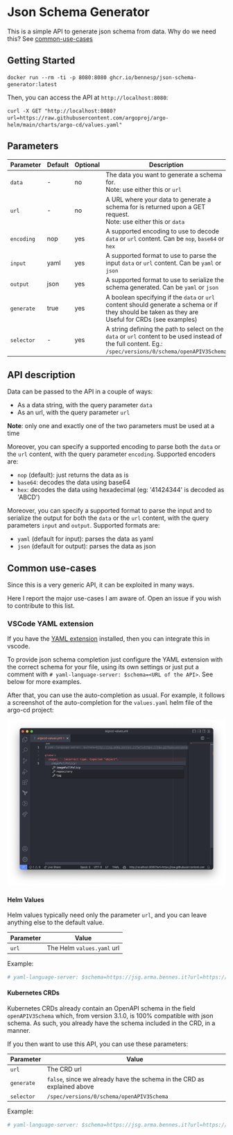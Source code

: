 # Json Schema Generator

This is a simple API to generate json schema from data.
Why do we need this? See [common-use-cases](#common-use-cases)

## Getting Started

```
docker run --rm -ti -p 8080:8080 ghcr.io/bennesp/json-schema-generator:latest
```

Then, you can access the API at `http://localhost:8080`:

```
curl -X GET "http://localhost:8080?url=https://raw.githubusercontent.com/argoproj/argo-helm/main/charts/argo-cd/values.yaml"
```

## Parameters

| Parameter  | Default | Optional | Description                                                                                                                                                |
|------------|---------|----------|------------------------------------------------------------------------------------------------------------------------------------------------------------|
| `data`     | -       | no       | The data you want to generate a schema for.<br/>Note: use either this or `url`                                                                             |
| `url`      | -       | no       | A URL where your data to generate a schema for is returned upon a GET request.<br/>Note: use either this or `data`                                         |
| `encoding` | nop     | yes      | A supported encoding to use to decode `data` or `url` content. Can be `nop`, `base64` or `hex`                                                             |
| `input`    | yaml    | yes      | A supported format to use to parse the input `data` or `url` content. Can be `yaml` or `json`                                                              |
| `output`   | json    | yes      | A supported format to use to serialize the schema generated. Can be `yaml` or `json`                                                                       |
| `generate` | true    | yes      | A boolean specifying if the `data` or `url` content should generate a schema or if they should be taken as they are<br/>Useful for CRDs (see examples)     |
| `selector` | -       | yes      | A string defining the path to select on the `data` or `url` content to be used instead of the full content. Eg.: `/spec/versions/0/schema/openAPIV3Schema` |

## API description

Data can be passed to the API in a couple of ways:

- As a data string, with the query parameter `data`
- As an url, with the query parameter `url`

**Note**: only one and exactly one of the two parameters must be used at a time

Moreover, you can specify a supported encoding to parse both the `data` or the `url` content,
with the query parameter `encoding`.
Supported encoders are:

- `nop` (default): just returns the data as is
- `base64`: decodes the data using base64
- `hex`: decodes the data using hexadecimal (eg: '41424344' is decoded as 'ABCD')

Moreover, you can specify a supported format to parse the input and to serialize the
output for both the `data` or the `url` content, with the query parameters
`input` and `output`.
Supported formats are:

- `yaml` (default for input): parses the data as yaml
- `json` (default for output): parses the data as json

## Common use-cases

Since this is a very generic API, it can be exploited in many ways.

Here I report the major use-cases I am aware of. Open an issue if you wish to contribute to this list.

### VSCode YAML extension

If you have the [YAML extension](https://marketplace.visualstudio.com/items?itemName=redhat.vscode-yaml) installed, then
you can integrate this in vscode.

To provide json schema completion just configure the YAML extension with the correct schema for your file,
using its own settings or just put a comment with `# yaml-language-server: $schema=<URL of the API>`.
See below for more examples.

After that, you can use the auto-completion as usual.
For example, it follows a screenshot of the auto-completion for the `values.yaml` helm file of the argo-cd project:

![vscode auto-completion yaml](./docs/assets/vscode-yaml-autocomplete.png)

#### Helm Values

Helm values typically need only the parameter `url`, and you can leave anything else to the default value.

| Parameter | Value                      |
|-----------|----------------------------|
| `url`     | The Helm `values.yaml` url |

Example:

```yaml
# yaml-language-server: $schema=https://jsg.arma.bennes.it?url=https://raw.githubusercontent.com/argoproj/argo-helm/main/charts/argo-cd/values.yaml
```


#### Kubernetes CRDs

Kubernetes CRDs already contain an OpenAPI schema in the field `openAPIV3Schema` which, from version 3.1.0,
is 100% compatible with json schema. As such, you already have the schema included in the CRD, in a manner.

If you then want to use this API, you can use these parameters:

| Parameter  | Value                                                                   |
|------------|-------------------------------------------------------------------------|
| `url`      | The CRD url                                                             |
| `generate` | `false`, since we already have the schema in the CRD as explained above |
| `selector` | `/spec/versions/0/schema/openAPIV3Schema`                               |

Example:

```yaml
# yaml-language-server: $schema=https://jsg.arma.bennes.it?url=https://raw.githubusercontent.com/argoproj/argo-cd/master/manifests/crds/application-crd.yaml&generate=false&selector=/spec/versions/0/schema/openAPIV3Schema
```
